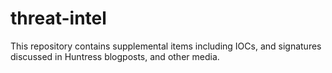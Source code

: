 # threat-intel
This repository contains supplemental items including IOCs, and signatures discussed in Huntress blogposts, and other media.
